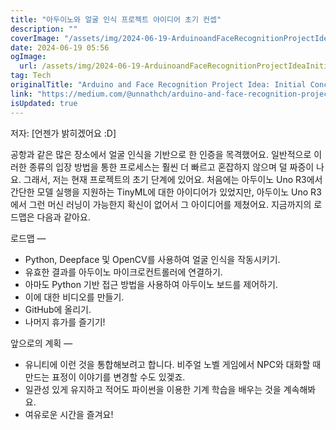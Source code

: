 ```yaml
---
title: "아두이노와 얼굴 인식 프로젝트 아이디어 초기 컨셉"
description: ""
coverImage: "/assets/img/2024-06-19-ArduinoandFaceRecognitionProjectIdeaInitialConcept_0.png"
date: 2024-06-19 05:56
ogImage:
  url: /assets/img/2024-06-19-ArduinoandFaceRecognitionProjectIdeaInitialConcept_0.png
tag: Tech
originalTitle: "Arduino and Face Recognition Project Idea: Initial Concept"
link: "https://medium.com/@unnathch/arduino-and-face-recognition-project-idea-initial-concept-872e37ca334b"
isUpdated: true
---
```


저자: [언젠가 밝히겠어요 :D]

공항과 같은 많은 장소에서 얼굴 인식을 기반으로 한 인증을 목격했어요. 일반적으로 이러한 종류의 입장 방법을 통한 프로세스는 훨씬 더 빠르고 혼잡하지 않으며 덜 짜증이 나요. 그래서, 저는 현재 프로젝트의 초기 단계에 있어요. 처음에는 아두이노 Uno R3에서 간단한 모델 실행을 지원하는 TinyML에 대한 아이디어가 있었지만, 아두이노 Uno R3에서 그런 머신 러닝이 가능한지 확신이 없어서 그 아이디어를 제쳤어요. 지금까지의 로드맵은 다음과 같아요.

로드맵 —

- Python, Deepface 및 OpenCV를 사용하여 얼굴 인식을 작동시키기.
- 유효한 결과를 아두이노 마이크로컨트롤러에 연결하기.
- 아마도 Python 기반 접근 방법을 사용하여 아두이노 보드를 제어하기.
- 이에 대한 비디오를 만들기.
- GitHub에 올리기.
- 나머지 휴가를 즐기기!

<!-- cozy-coder - 수평 -->

<ins class="adsbygoogle"
     style="display:block"
     data-ad-client="ca-pub-4877378276818686"
     data-ad-slot="1107185301"
     data-ad-format="auto"
     data-full-width-responsive="true"></ins>

<script>
     (adsbygoogle = window.adsbygoogle || []).push({});
</script>

앞으로의 계획 —

- 유니티에 이런 것을 통합해보려고 합니다. 비주얼 노벨 게임에서 NPC와 대화할 때 만드는 표정이 이야기를 변경할 수도 있겣죠.
- 일관성 있게 유지하고 적어도 파이썬을 이용한 기계 학습을 배우는 것을 계속해봐요.
- 여유로운 시간을 즐겨요!
